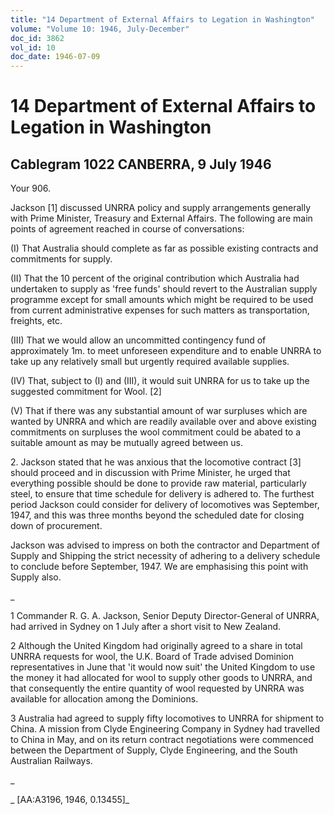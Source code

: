 ```yaml
---
title: "14 Department of External Affairs to Legation in Washington"
volume: "Volume 10: 1946, July-December"
doc_id: 3862
vol_id: 10
doc_date: 1946-07-09
---
```


# 14 Department of External Affairs to Legation in Washington

## Cablegram 1022 CANBERRA, 9 July 1946

Your 906.

Jackson [1] discussed UNRRA policy and supply arrangements generally with Prime Minister, Treasury and External Affairs. The following are main points of agreement reached in course of conversations:

(I) That Australia should complete as far as possible existing contracts and commitments for supply.

(II) That the 10 percent of the original contribution which Australia had undertaken to supply as 'free funds' should revert to the Australian supply programme except for small amounts which might be required to be used from current administrative expenses for such matters as transportation, freights, etc.

(III) That we would allow an uncommitted contingency fund of approximately 1m. to meet unforeseen expenditure and to enable UNRRA to take up any relatively small but urgently required available supplies.

(IV) That, subject to (I) and (III), it would suit UNRRA for us to take up the suggested commitment for Wool. [2]

(V) That if there was any substantial amount of war surpluses which are wanted by UNRRA and which are readily available over and above existing commitments on surpluses the wool commitment could be abated to a suitable amount as may be mutually agreed between us.

2\. Jackson stated that he was anxious that the locomotive contract [3] should proceed and in discussion with Prime Minister, he urged that everything possible should be done to provide raw material, particularly steel, to ensure that time schedule for delivery is adhered to. The furthest period Jackson could consider for delivery of locomotives was September, 1947, and this was three months beyond the scheduled date for closing down of procurement.

Jackson was advised to impress on both the contractor and Department of Supply and Shipping the strict necessity of adhering to a delivery schedule to conclude before September, 1947. We are emphasising this point with Supply also.

_

1 Commander R. G. A. Jackson, Senior Deputy Director-General of UNRRA, had arrived in Sydney on 1 July after a short visit to New Zealand.

2 Although the United Kingdom had originally agreed to a share in total UNRRA requests for wool, the U.K. Board of Trade advised Dominion representatives in June that 'it would now suit' the United Kingdom to use the money it had allocated for wool to supply other goods to UNRRA, and that consequently the entire quantity of wool requested by UNRRA was available for allocation among the Dominions.

3 Australia had agreed to supply fifty locomotives to UNRRA for shipment to China. A mission from Clyde Engineering Company in Sydney had travelled to China in May, and on its return contract negotiations were commenced between the Department of Supply, Clyde Engineering, and the South Australian Railways.

_

_ [AA:A3196, 1946, 0.13455]_
